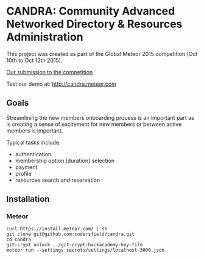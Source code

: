 # CANDRA: Community Advanced Networked Directory & Resources Administration

This project was created as part of the Global Meteor 2015 competition (Oct 10th to Oct 12th 2015).

[Our submission to the competition](docs/METEOR-2015.md)

Test our demo at: http://candra.meteor.com

## Goals

Streamlining the new members onboarding process is an important part as is creating a sense of excitement for new members or between active members is important.

Typical tasks include:

* authentication 
* membership option (duration) selection 
* payment
* profile
* resources search and reservation

## Installation

### Meteor

```
curl https://install.meteor.com/ | sh
git clone git@github.com:codersfield/candra.git
cd candra
git-crypt unlock ../git-crypt-hackacademy-key-file
meteor run --settings secrets/settings/localhost-3000.json
```

